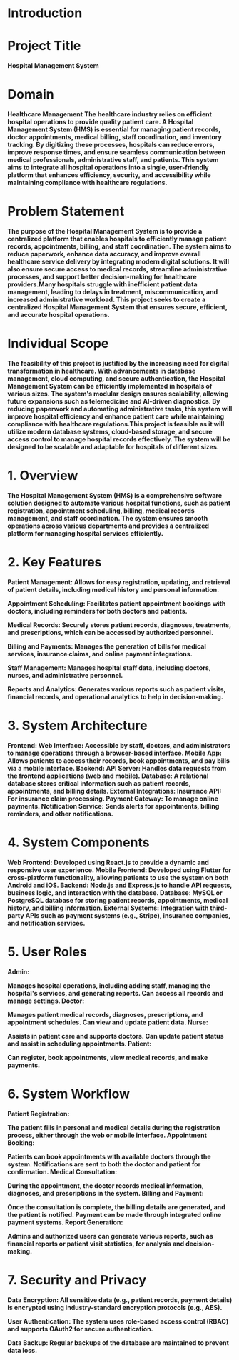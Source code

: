 # Introduction

# Project Title

**Hospital Management System**

# Domain
**Healthcare Management**
**The healthcare industry relies on efficient hospital operations to provide quality patient care. A Hospital Management System (HMS) is essential for managing patient records, doctor appointments, medical billing, staff coordination, and inventory tracking. By digitizing these processes, hospitals can reduce errors, improve response times, and ensure seamless communication between medical professionals, administrative staff, and patients. This system aims to integrate all hospital operations into a single, user-friendly platform that enhances efficiency, security, and accessibility while maintaining compliance with healthcare regulations.**

# Problem Statement

**The purpose of the Hospital Management System is to provide a centralized platform that enables hospitals to efficiently manage patient records, appointments, billing, and staff coordination. The system aims to reduce paperwork, enhance data accuracy, and improve overall healthcare service delivery by integrating modern digital solutions. It will also ensure secure access to medical records, streamline administrative processes, and support better decision-making for healthcare providers.Many hospitals struggle with inefficient patient data management, leading to delays in treatment, miscommunication, and increased administrative workload. This project seeks to create a centralized Hospital Management System that ensures secure, efficient, and accurate hospital operations.**

# Individual Scope

**The feasibility of this project is justified by the increasing need for digital transformation in healthcare. With advancements in database management, cloud computing, and secure authentication, the Hospital Management System can be efficiently implemented in hospitals of various sizes. The system's modular design ensures scalability, allowing future expansions such as telemedicine and AI-driven diagnostics. By reducing paperwork and automating administrative tasks, this system will improve hospital efficiency and enhance patient care while maintaining compliance with healthcare regulations.This project is feasible as it will utilize modern database systems, cloud-based storage, and secure access control to manage hospital records effectively. The system will be designed to be scalable and adaptable for hospitals of different sizes.**


# 1. Overview
**The Hospital Management System (HMS) is a comprehensive software solution designed to automate various hospital functions, such as patient registration, appointment scheduling, billing, medical records management, and staff coordination. The system ensures smooth operations across various departments and provides a centralized platform for managing hospital services efficiently.**

# 2. Key Features
**Patient Management: Allows for easy registration, updating, and retrieval of patient details, including medical history and personal information.**

**Appointment Scheduling: Facilitates patient appointment bookings with doctors, including reminders for both doctors and patients.**

**Medical Records: Securely stores patient records, diagnoses, treatments, and prescriptions, which can be accessed by authorized personnel.**

**Billing and Payments: Manages the generation of bills for medical services, insurance claims, and online payment integrations.**

**Staff Management: Manages hospital staff data, including doctors, nurses, and administrative personnel.**

**Reports and Analytics: Generates various reports such as patient visits, financial records, and operational analytics to help in decision-making.**

# 3. System Architecture
**Frontend:
Web Interface: Accessible by staff, doctors, and administrators to manage operations through a browser-based interface.
Mobile App: Allows patients to access their records, book appointments, and pay bills via a mobile interface.
Backend:
API Server: Handles data requests from the frontend applications (web and mobile).
Database: A relational database stores critical information such as patient records, appointments, and billing details.
External Integrations:
Insurance API: For insurance claim processing.
Payment Gateway: To manage online payments.
Notification Service: Sends alerts for appointments, billing reminders, and other notifications.**

# 4. System Components
**Web Frontend: Developed using React.js to provide a dynamic and responsive user experience.
Mobile Frontend: Developed using Flutter for cross-platform functionality, allowing patients to use the system on both Android and iOS.
Backend: Node.js and Express.js to handle API requests, business logic, and interaction with the database.
Database: MySQL or PostgreSQL database for storing patient records, appointments, medical history, and billing information.
External Systems: Integration with third-party APIs such as payment systems (e.g., Stripe), insurance companies, and notification services.**

# 5. User Roles
**Admin:**

**Manages hospital operations, including adding staff, managing the hospital's services, and generating reports.
Can access all records and manage settings.
Doctor:**

**Manages patient medical records, diagnoses, prescriptions, and appointment schedules.
Can view and update patient data.
Nurse:**

**Assists in patient care and supports doctors.
Can update patient status and assist in scheduling appointments.
Patient:**

**Can register, book appointments, view medical records, and make payments.**

# 6. System Workflow
**Patient Registration:**

**The patient fills in personal and medical details during the registration process, either through the web or mobile interface.
Appointment Booking:**

**Patients can book appointments with available doctors through the system.
Notifications are sent to both the doctor and patient for confirmation.
Medical Consultation:**

**During the appointment, the doctor records medical information, diagnoses, and prescriptions in the system.
Billing and Payment:**

**Once the consultation is complete, the billing details are generated, and the patient is notified.
Payment can be made through integrated online payment systems.
Report Generation:**

**Admins and authorized users can generate various reports, such as financial reports or patient visit statistics, for analysis and decision-making.**

# 7. Security and Privacy
**Data Encryption: All sensitive data (e.g., patient records, payment details) is encrypted using industry-standard encryption protocols (e.g., AES).**

**User Authentication: The system uses role-based access control (RBAC) and supports OAuth2 for secure authentication.**

**Data Backup: Regular backups of the database are maintained to prevent data loss.**
